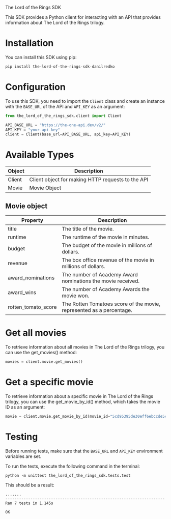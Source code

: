 The Lord of the Rings SDK

This SDK provides a Python client for interacting with an API that provides information about The Lord of the Rings trilogy.

# Installation
You can install this SDK using pip:
```python
pip install the-lord-of-the-rings-sdk-danilredko
```
# Configuration
To use this SDK, you need to import the `Client` class and create an instance with the `BASE_URL` of the API and `API_KEY` as an argument:
```python
from the_lord_of_the_rings_sdk.client import Client

API_BASE_URL = "https://the-one-api.dev/v2/"
API_KEY = "your-api-key"
client = Client(base_url=API_BASE_URL, api_key=API_KEY)
```
# Available Types

| Object | Description                                    |
|--------|------------------------------------------------|
| Client | Client object for making HTTP requests to the API | 
| Movie  | Movie Object                    |


## Movie object 
| Property            | Description                                       |
|---------------------|---------------------------------------------------|
| title               | The title of the movie. | 
| runtime             | The runtime of the movie in minutes.                                 |
| budget              | The budget of the movie in millions of dollars. | 
| revenue             | The box office revenue of the movie in millions of dollars.                                 |
| award_nominations   |  The number of Academy Award nominations the movie received. | 
| award_wins          | The number of Academy Awards the movie won.                                 |
| rotten_tomato_score | The Rotten Tomatoes score of the movie, represented as a percentage.                                 |


# Get all movies
To retrieve information about all movies in The Lord of the Rings trilogy, you can use the get_movies() method:
```python
movies = client.movie.get_movies()
```

# Get a specific movie
To retrieve information about a specific movie in The Lord of the Rings trilogy, you can use the get_movie_by_id() method, which takes the movie ID as an argument:
```python
movie = client.movie.get_movie_by_id(movie_id="5cd95395de30eff6ebccde5c")
```

# Testing

Before running tests, make sure that the `BASE_URL` and `API_KEY` environment variables are set.

To run the tests, execute the following command in the terminal:

```shell
python -m unittest the_lord_of_the_rings_sdk.tests.test 
```
This should be a result: 
```shell
.......
----------------------------------------------------------------------
Ran 7 tests in 1.145s

OK
```
